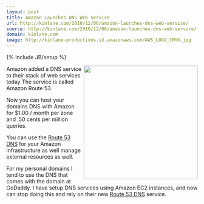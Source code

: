 ```yaml
---
layout: post
title: Amazon Launches DNS Web Service
url: http://kinlane.com/2010/12/06/amazon-launches-dns-web-service/
source: http://kinlane.com/2010/12/06/amazon-launches-dns-web-service/
domain: kinlane.com
image: http://kinlane-productions.s3.amazonaws.com/AWS_LOGO_CMYK.jpg
---
```

{% include JB/setup %}<p><img src="http://kinlane-productions.s3.amazonaws.com/AWS_LOGO_CMYK.jpg" alt="" width="300" align="right" />Amazon added a DNS service to their stack of web services today The service is called Amazon Route 53.<p></p>
Now you can host your domains DNS with Amazon for $1.00 / month per zone and .50 cents per million queries.<p></p>
You can use the <a href="http://aws.amazon.com/route53/" target="_blank">Route 53 DNS</a> for your Amazon infrastructure as well manage external resources as well.<p></p>
For my personal domains I tend to use the DNS that comes with the domain at GoDaddy. I have setup DNS services using Amazon EC2 instances, and now can stop doing this and rely on their new <a href="http://aws.amazon.com/route53/" target="_blank">Route 53 DNS</a> service.</p>
